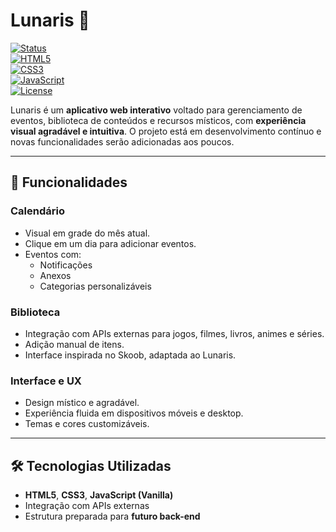 # Lunaris 🌙

[![Status](https://img.shields.io/badge/status-em%20desenvolvimento-yellow)](https://github.com/seu-usuario/lunaris)  
[![HTML5](https://img.shields.io/badge/HTML5-E34F26?logo=html5&logoColor=white)](https://developer.mozilla.org/en-US/docs/Web/HTML)  
[![CSS3](https://img.shields.io/badge/CSS3-1572B6?logo=css3&logoColor=white)](https://developer.mozilla.org/en-US/docs/Web/CSS)  
[![JavaScript](https://img.shields.io/badge/JavaScript-F7DF1E?logo=javascript&logoColor=black)](https://developer.mozilla.org/en-US/docs/Web/JavaScript)  
[![License](https://img.shields.io/badge/license-MIT-green)](LICENSE)  

Lunaris é um **aplicativo web interativo** voltado para gerenciamento de eventos, biblioteca de conteúdos e recursos místicos, com **experiência visual agradável e intuitiva**. O projeto está em desenvolvimento contínuo e novas funcionalidades serão adicionadas aos poucos.

---

## 🔹 Funcionalidades

### Calendário
- Visual em grade do mês atual.
- Clique em um dia para adicionar eventos.
- Eventos com:
  - Notificações
  - Anexos
  - Categorias personalizáveis

### Biblioteca
- Integração com APIs externas para jogos, filmes, livros, animes e séries.
- Adição manual de itens.
- Interface inspirada no Skoob, adaptada ao Lunaris.

### Interface e UX
- Design místico e agradável.
- Experiência fluida em dispositivos móveis e desktop.
- Temas e cores customizáveis.

---

## 🛠 Tecnologias Utilizadas
- **HTML5**, **CSS3**, **JavaScript (Vanilla)**
- Integração com APIs externas
- Estrutura preparada para **futuro back-end**
